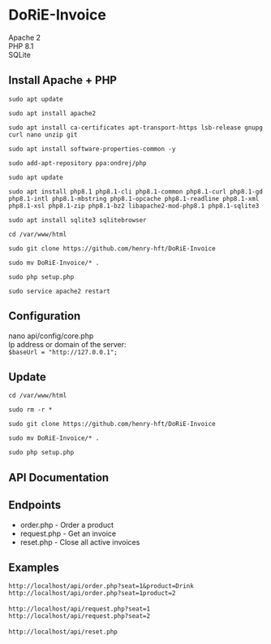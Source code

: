 # DoRiE-Invoice

Apache 2<br>
PHP 8.1<br>
SQLite

## Install Apache + PHP

`sudo apt update`
  
`sudo apt install apache2`

`sudo apt install ca-certificates apt-transport-https lsb-release gnupg curl nano unzip git`

`sudo apt install software-properties-common -y`

`sudo add-apt-repository ppa:ondrej/php`

`sudo apt update`

`sudo apt install php8.1 php8.1-cli php8.1-common php8.1-curl php8.1-gd php8.1-intl php8.1-mbstring php8.1-opcache php8.1-readline php8.1-xml php8.1-xsl php8.1-zip php8.1-bz2 libapache2-mod-php8.1 php8.1-sqlite3`

`sudo apt install sqlite3 sqlitebrowser`

`cd /var/www/html`

`sudo git clone https://github.com/henry-hft/DoRiE-Invoice`

`sudo mv DoRiE-Invoice/* .`

`sudo php setup.php`

`sudo service apache2 restart`


## Configuration

nano api/config/core.php
<br>
Ip address or domain of the server:
<br>
`$baseUrl = "http://127.0.0.1";`

## Update

`cd /var/www/html`

`sudo rm -r *`

`sudo git clone https://github.com/henry-hft/DoRiE-Invoice`

`sudo mv DoRiE-Invoice/* .`

`sudo php setup.php`


## API Documentation

## Endpoints

- order.php - Order a product
- request.php - Get an invoice
- reset.php - Close all active invoices

## Examples

`http://localhost/api/order.php?seat=1&product=Drink`
<br>
`http://localhost/api/order.php?seat=1product=2`
<br><br>
`http://localhost/api/request.php?seat=1`
<br>
`http://localhost/api/request.php?seat=2`
<br><br>
`http://localhost/api/reset.php`
<br>
